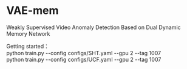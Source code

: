 # VAE-mem
Weakly Supervised Video Anomaly Detection Based on Dual Dynamic Memory Network  

Getting started：  
python train.py --config configs/SHT.yaml --gpu 2 --tag 1007  
python train.py --config configs/UCF.yaml --gpu 2 --tag 1007  

